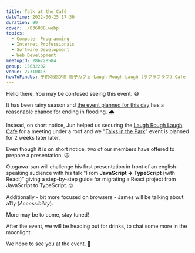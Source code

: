 ```yaml
---
title: Talk at the Café
dateTime: 2022-06-25 17:30
duration: 90
cover: ./036038.webp
topics:
  - Computer Programming
  - Internet Professionals
  - Software Development
  - Web Development
meetupId: 286728584
group: 15632202
venue: 27310813
howToFindUs: 子供の遊び場 親子カフェ Laugh Rough Laugh (ラフラフラフ) Cafe
---
```


Hello there, You may be confused seeing this event. 😅

It has been rainy season and [the event planned for this day](https://www.meetup.com/osaka-web-designers-and-developers-meetup/events/286489263/) has a reasonable chance for ending in flooding. 🌧

Instead, on short notice, Jun helped us securing the [Laugh Rough Laugh Cafe](https://goo.gl/maps/jkUbDWZqFmkx4Wp1A) for a meeting under a roof and we "[Talks in the Park](https://www.meetup.com/osaka-web-designers-and-developers-meetup/events/286489263/)" event is planned for 2 weeks later later.

Even though it is on short notice, two of our members have offered to prepare a presentation. 🙀

Otogawa-san will challenge his first presentation in front of an english-speaking audience with his talk "From **JavaScript → TypeScript** (with React)" giving a step-by-step guide for migrating a React project from JavaScript to TypeScript. 🤓

Additionally - bit more focused on browsers - James will be talking about a11y (*Accessibility*).

More may be to come, stay tuned!

After the event, we will be heading out for drinks, to chat some more in the moonlight.

We hope to see you at the event. 👋
